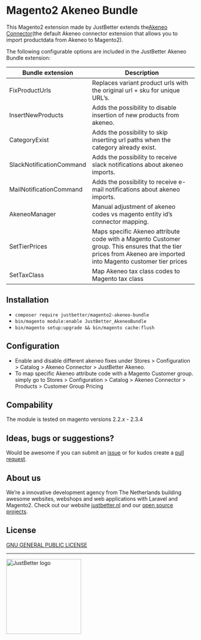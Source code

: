 # Magento2 Akeneo Bundle

This Magento2 extension made by JustBetter extends the[Akeneo Connector](https://github.com/akeneo/magento2-connector-community)(the default Akeneo connector extension that allows you to import productdata from Akeneo to Magento2). 

The following configurable options are included in the JustBetter Akeneo Bundle extension:

| Bundle extension                   | Description                                                                       |
| ------------------------ | --------------------------------------------------------------------------------- |
| FixProductUrls           | Replaces variant product urls with the original url + sku for unique URL’s.       |
| InsertNewProducts        | Adds the possibility to disable insertion of new products from akeneo.            |
| CategoryExist            | Adds the possibility to skip inserting url paths when the category already exist. |
| SlackNotificationCommand | Adds the possibility to receive slack notifications about akeneo imports.         |
| MailNotificationCommand  | Adds the possibility to receive e-mail notifications about akeneo imports.        |
| AkeneoManager            | Manual adjustment of akeneo codes vs magento entity id’s connector mapping.       |
| SetTierPrices            | Maps specific Akeneo attribute code with a Magento Customer group. This ensures that the tier prices from Akeneo are imported into Magento customer tier prices      |
| SetTaxClass              | Map Akeneo tax class codes to Magento tax class                                   |

## Installation
- `composer require justbetter/magento2-akeneo-bundle`
- `bin/magento module:enable JustBetter_AkeneoBundle`
- `bin/magento setup:upgrade && bin/magento cache:flush`

## Configuration
- Enable and disable different akeneo fixes under Stores > Configuration > Catalog > Akeneo Connector > JustBetter Akeneo.
- To map specific Akeneo attribute code with a Magento Customer group. simply go to Stores > Configuration > Catalog > Akeneo Connector > Products > Customer Group Pricing

## Compability
The module is tested on magento versions 2.2.x - 2.3.4 

## Ideas, bugs or suggestions?
Would be awesome if you can submit an [issue](https://github.com/justbetter/magento2-akeneo-bundle/issues) or for kudos create a [pull request](https://github.com/justbetter/magento2-akeneo-bundle/pulls).

## About us
We’re a innovative development agency from The Netherlands building awesome websites, webshops and web applications with Laravel and Magento2. Check out our website [justbetter.nl](https://justbetter.nl) and our [open source projects](https://github.com/justbetter).

## License
[GNU GENERAL PUBLIC LICENSE](LICENSE)

---

<a href="https://justbetter.nl" title="JustBetter"><img src="https://raw.githubusercontent.com/justbetter/art/master/justbetter-logo.png" width="200px" alt="JustBetter logo"></a>
